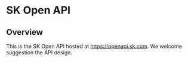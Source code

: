 # SK Open API

## Overview
This is the SK Open API hosted at https://openapi.sk.com.
We welcome suggestion the API design.
